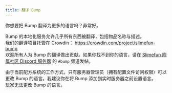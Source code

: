 ```yaml
---
title: 翻译 Bump
---
```


你想要把 Bump 翻译为更多的语言吗？非常好。

Bump 的本地化服务允许几乎所有东西被翻译，包括物品名称与描述。  
我们的翻译项目托管在 Crowdin： <https://crowdin.com/project/slimefun-bump>  
欢迎所有人为 Bump 的翻译做出贡献。如果你找不到你的语言，请在 [Slimefun 附属社区 Discord 服务器](https://discord.gg/SqD3gg5SAU) 的 `#bump` 频道发帖。

由于当前配方系统的工作方式，只有服务器管理员（拥有配置文件访问权限）可以更改 Bump 的语言。我建议你在将 Bump 添加到实时服务器之前设置语言。  
玩家无法更改 Bump 的语言。

